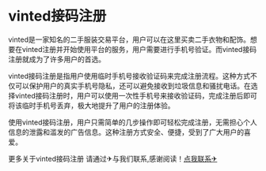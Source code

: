 # vinted接码注册

vinted是一家知名的二手服装交易平台，用户可以在这里买卖二手衣物和配饰。想要在vinted注册并开始使用平台的服务，用户需要进行手机号验证。而vinted接码注册就成为了许多用户的首选。

vinted接码注册是指用户使用临时手机号接收验证码来完成注册流程。这种方式不仅可以保护用户的真实手机号隐私，还可以避免接收到垃圾信息和骚扰电话。在选择vinted接码注册时，用户可以使用一次性手机号来接收验证码，完成注册后即可将该临时手机号丢弃，极大地提升了用户的注册体验。

使用vinted接码注册，用户只需简单的几步操作即可轻松完成注册，无需担心个人信息的泄露和滥发的广告信息。这种注册方式安全、便捷，受到了广大用户的喜爱。

更多关于vinted接码注册 请通过✈与我们联系,感谢阅读！[点我联系✈](https://www.G208.com)